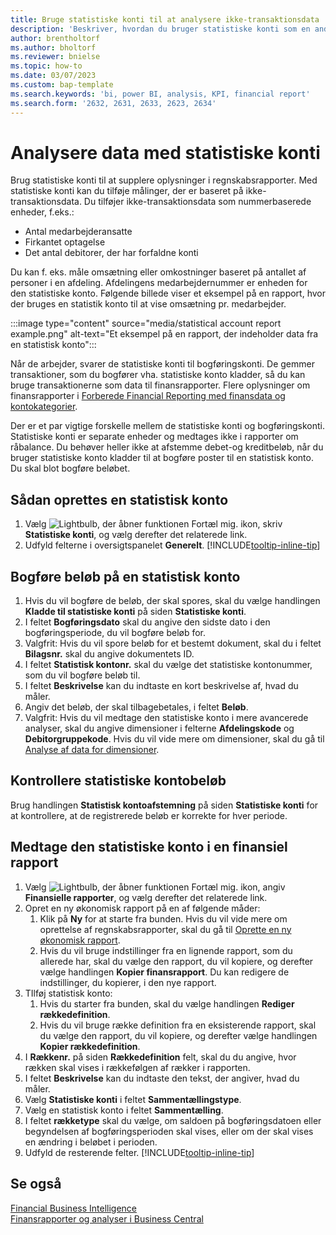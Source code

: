 ```yaml
---
title: Bruge statistiske konti til at analysere ikke-transaktionsdata
description: 'Beskriver, hvordan du bruger statistiske konti som en anden datakilde til dine analyser.'
author: brentholtorf
ms.author: bholtorf
ms.reviewer: bnielse
ms.topic: how-to
ms.date: 03/07/2023
ms.custom: bap-template
ms.search.keywords: 'bi, power BI, analysis, KPI, financial report'
ms.search.form: '2632, 2631, 2633, 2623, 2634'
---
```

# <a name="analyze-data-with-statistical-accounts" />Analysere data med statistiske konti

Brug statistiske konti til at supplere oplysninger i regnskabsrapporter. Med statistiske konti kan du tilføje målinger, der er baseret på ikke-transaktionsdata. Du tilføjer ikke-transaktionsdata som nummerbaserede enheder, f.eks.:

* Antal medarbejderansatte
* Firkantet optagelse
* Det antal debitorer, der har forfaldne konti

Du kan f. eks. måle omsætning eller omkostninger baseret på antallet af personer i en afdeling. Afdelingens medarbejdernummer er enheden for den statistiske konto. Følgende billede viser et eksempel på en rapport, hvor der bruges en statistik konto til at vise omsætning pr. medarbejder.

:::image type="content" source="media/statistical account report example.png" alt-text="Et eksempel på en rapport, der indeholder data fra en statistisk konto":::

Når de arbejder, svarer de statistiske konti til bogføringskonti. De gemmer transaktioner, som du bogfører vha. statistiske konto kladder, så du kan bruge transaktionerne som data til finansrapporter. Flere oplysninger om finansrapporter i [Forberede Financial Reporting med finansdata og kontokategorier](bi-how-work-account-schedule.md). 

Der er et par vigtige forskelle mellem de statistiske konti og bogføringskonti. Statistiske konti er separate enheder og medtages ikke i rapporter om råbalance. Du behøver heller ikke at afstemme debet-og kreditbeløb, når du bruger statistiske konto kladder til at bogføre poster til en statistisk konto. Du skal blot bogføre beløbet.

## <a name="set-up-a-statistical-account" />Sådan oprettes en statistisk konto

1. Vælg ![Lightbulb, der åbner funktionen Fortæl mig.](media/ui-search/search_small.png "Fortæl mig, hvad du vil foretage dig") ikon, skriv **Statistiske konti**, og vælg derefter det relaterede link.
1. Udfyld felterne i oversigtspanelet **Generelt**. [!INCLUDE[tooltip-inline-tip](includes/tooltip-inline-tip_md.md)]

## <a name="post-amounts-to-a-statistical-account" />Bogføre beløb på en statistisk konto

1. Hvis du vil bogføre de beløb, der skal spores, skal du vælge handlingen **Kladde til statistiske konti** på siden **Statistiske konti**.
1. I feltet **Bogføringsdato** skal du angive den sidste dato i den bogføringsperiode, du vil bogføre beløb for.
1. Valgfrit: Hvis du vil spore beløb for et bestemt dokument, skal du i feltet **Bilagsnr.** skal du angive dokumentets ID.
1. I feltet **Statistisk kontonr.** skal du vælge det statistiske kontonummer, som du vil bogføre beløb til.
1. I feltet **Beskrivelse** kan du indtaste en kort beskrivelse af, hvad du måler.  
1. Angiv det beløb, der skal tilbagebetales, i feltet **Beløb**. 
1. Valgfrit: Hvis du vil medtage den statistiske konto i mere avancerede analyser, skal du angive dimensioner i felterne **Afdelingskode** og **Debitorgruppekode**. Hvis du vil vide mere om dimensioner, skal du gå til [Analyse af data for dimensioner](bi-how-analyze-data-dimension.md).

## <a name="verify-statistical-account-amounts" />Kontrollere statistiske kontobeløb

Brug handlingen **Statistisk kontoafstemning** på siden **Statistiske konti** for at kontrollere, at de registrerede beløb er korrekte for hver periode.  

## <a name="include-the-statistical-account-in-a-financial-report" />Medtage den statistiske konto i en finansiel rapport

1. Vælg ![Lightbulb, der åbner funktionen Fortæl mig.](media/ui-search/search_small.png "Fortæl mig, hvad du vil foretage dig") ikon, angiv **Finansielle rapporter**, og vælg derefter det relaterede link.
1. Opret en ny økonomisk rapport på en af følgende måder:
    1. Klik på **Ny** for at starte fra bunden. Hvis du vil vide mere om oprettelse af regnskabsrapporter, skal du gå til [Oprette en ny økonomisk rapport](bi-how-work-account-schedule.md#create-a-new-financial-report).
    1. Hvis du vil bruge indstillinger fra en lignende rapport, som du allerede har, skal du vælge den rapport, du vil kopiere, og derefter vælge handlingen **Kopier finansrapport**. Du kan redigere de indstillinger, du kopierer, i den nye rapport.
1. TIlføj statistisk konto:
    1. Hvis du starter fra bunden, skal du vælge handlingen **Rediger rækkedefinition**.
    1. Hvis du vil bruge række definition fra en eksisterende rapport, skal du vælge den rapport, du vil kopiere, og derefter vælge handlingen **Kopier rækkedefinition**.
1. I **Rækkenr.** på siden **Rækkedefinition** felt, skal du du angive, hvor rækken skal vises i rækkefølgen af rækker i rapporten.
1. I feltet **Beskrivelse** kan du indtaste den tekst, der angiver, hvad du måler.
1. Vælg **Statistiske konti** i feltet **Sammentællingstype**.
1. Vælg en statistisk konto i feltet **Sammentælling**.
1. I feltet **rækketype** skal du vælge, om saldoen på bogføringsdatoen eller begyndelsen af bogføringsperioden skal vises, eller om der skal vises en ændring i beløbet i perioden.
1. Udfyld de resterende felter. [!INCLUDE[tooltip-inline-tip](includes/tooltip-inline-tip_md.md)]

## <a name="see-also" />Se også

[Financial Business Intelligence](bi.md)  
[Finansrapporter og analyser i Business Central](finance-reports.md)

